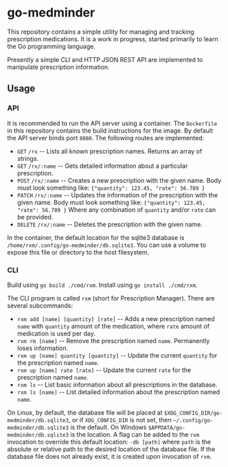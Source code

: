 # go-medminder

This repository contains a simple utility for managing and tracking prescription medications. It is
a work in progress, started primarily to learn the Go programming language.

Presently a simple CLI and HTTP JSON REST API are implemented to manipulate prescription
information.

## Usage

### API

It is recommended to run the API server using a container. The `Dockerfile` in this repository
contains the build instructions for the image. By default the API server binds port `8080`. The
following routes are implemented:

- `GET` `/rx` -- Lists all known prescription names. Returns an array of strings.
- `GET` `/rx/:name` -- Gets detailed information about a particular prescription.
- `POST` `/rx/:name` -- Creates a new prescription with the given name.
  Body must look something like: `{"quantity": 123.45, "rate": 56.789 }`
- `PATCH` `/rx/:name` -- Updates the information of the prescription with the given name.
  Body must look something like: `{"quantity": 123.45, "rate": 56.789 }`
  Where any combination of `quantity` and/or `rate` can be provided.
- `DELETE` `/rx/:name` -- Deletes the prescription with the given name.

In the container, the default location for the sqlite3 database is
`/home/rxm/.config/go-medminder/db.sqlite3`. You can use a volume to expose this file or directory
to the host filesystem.

### CLI

Build using `go build ./cmd/rxm`. Install using `go install ./cmd/rxm`.

The CLI program is called `rxm` (short for Prescription Manager). There are several subcommands:

- `rxm add [name] [quantity] [rate]` -- Adds a new prescription named `name` with `quantity` amount
  of the medication, where `rate` amount of medication is used per day.
- `rxm rm [name]` -- Remove the prescription named `name`. Permanently loses information.
- `rxm up [name] quantity [quantity]` -- Update the current `quantity` for the prescription named
  `name`.
- `rxm up [name] rate [rate]` -- Update the current `rate` for the prescription named `name`.
- `rxm ls` -- List basic information about all prescriptions in the database.
- `rxm ls [name]` -- List detailed information about the prescription named `name`.

On Linux, by default, the database file will be placed at `$XDG_CONFIG_DIR/go-medminder/db.sqlite3`,
or if `XDG_CONFIG_DIR` is not set, then `~/.config/go-medminder/db.sqlite3` is the default. On
Windows `$APPDATA/go-medminder/db.sqlite3` is the location. A flag can be added to the `rxm`
invocation to override this default location: `-db [path]` where `path` is the absolute or relative
path to the desired location of the database file. If the database file does not already exist, it
is created upon invocation of `rxm`.